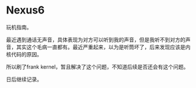 # Nexus6

玩机指南。

最近遇到通话无声音，具体表现为对方可以听到我的声音，但是我听不到对方的声音，其实这个毛病一直都有。最近严重起来，以为是听筒坏了，后来发现应该是内核代码的原因。

所以刷了frank kernel，暂且解决了这个问题，不知道后续是否还会有这个问题。

日后继续记录。

